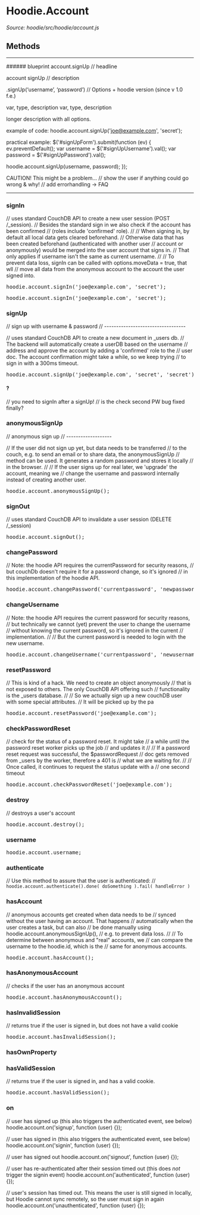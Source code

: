 # Hoodie.Account

*Source: hoodie/src/hoodie/account.js*


## Methods

<hr />
###### blueprint 
account.signUp // headline

account signUp // description

.signUp(‘username’, ‘password’) // Options + hoodie version (since v 1.0 f.e.)

var, type, description
var, type, description

longer description with all options.

example of code:
hoodie.account.signUp('joe@example.com', 'secret');

practical example:
 $('#signUpForm').submit(function (ev) {
ev.preventDefault();
var username = $('#signUpUsername').val();
var password = $('#signUpPassword').val();

hoodie.account.signUp(username, password);
});

CAUTION! This might be a problem… // show the user if anything could go wrong & why!
// add errorhandling → FAQ



<hr />





### signIn
// uses standard CouchDB API to create a new user session (POST /_session).
// Besides the standard sign in we also check if the account has been confirmed
// (roles include 'confirmed' role).
//
// When signing in, by default all local data gets cleared beforehand.
// Otherwise data that has been created beforehand (authenticated with another user
// account or anonymously) would be merged into the user account that signs in.
// That only applies if username isn't the same as current username.
//
// To prevent data loss, signIn can be called with options.moveData = true, that wll
// move all data from the anonymous account to the account the user signed into.

<pre>
hoodie.account.signIn('joe@example.com', 'secret');
</pre>


<pre>
hoodie.account.signIn('joe@example.com', 'secret');
</pre>
 

### signUp
// sign up with username & password
// ----------------------------------

// uses standard CouchDB API to create a new document in _users db.
// The backend will automatically create a userDB based on the username
// address and approve the account by adding a 'confirmed' role to the
// user doc. The account confirmation might take a while, so we keep trying
// to sign in with a 300ms timeout.

<pre>
hoodie.account.signUp('joe@example.com', 'secret', 'secret');
</pre>

#### ?
// you need to signIn after a signUp!
// is the check second PW bug fixed finally?


### anonymousSignUp

// anonymous sign up
  // -------------------

  // If the user did not sign up yet, but data needs to be transferred
  // to the couch, e.g. to send an email or to share data, the anonymousSignUp
  // method can be used. It generates a random password and stores it locally
  // in the browser.
  //
  // If the user signs up for real later, we 'upgrade' the account, meaning we
  // change the username and password internally instead of creating another user.
 
<pre>
hoodie.account.anonymousSignUp();
</pre>


### signOut
 // uses standard CouchDB API to invalidate a user session (DELETE /_session)

<pre>
hoodie.account.signOut();
</pre>


### changePassword
// Note: the hoodie API requires the currentPassword for security reasons,
// but couchDb doesn't require it for a password change, so it's ignored
// in this implementation of the hoodie API.

<pre>
hoodie.account.changePassword('currentpassword', 'newpassword');
</pre>


### changeUsername
// Note: the hoodie API requires the current password for security reasons,
// but technically we cannot (yet) prevent the user to change the username
// without knowing the current password, so it's ignored in the current
// implementation.
//
// But the current password is needed to login with the new username.

<pre>
hoodie.account.changeUsername('currentpassword', 'newusername');
</pre>


### resetPassword
// This is kind of a hack. We need to create an object anonymously
// that is not exposed to others. The only CouchDB API offering such
// functionality is the _users database.
//
// So we actually sign up a new couchDB user with some special attributes.
// It will be picked up by the pa

<pre>
hoodie.account.resetPassword('joe@example.com');
</pre>


### checkPasswordReset
// check for the status of a password reset. It might take
// a while until the password reset worker picks up the job
// and updates it
//
// If a password reset request was successful, the $passwordRequest
// doc gets removed from _users by the worker, therefore a 401 is
// what we are waiting for.
//
// Once called, it continues to request the status update with a
// one second timeout

<pre>
hoodie.account.checkPasswordReset('joe@example.com');
</pre>


### destroy
// destroys a user's account

<pre>
hoodie.account.destroy();
</pre>


### username
<pre>
hoodie.account.username;
</pre>


### authenticate
// Use this method to assure that the user is authenticated:
  // `hoodie.account.authenticate().done( doSomething ).fail( handleError )`
  
### hasAccount
// anonymous accounts get created when data needs to be
// synced without the user having an account. That happens
// automatically when the user creates a task, but can also
// be done manually using hoodie.account.anonymousSignUp(),
// e.g. to prevent data loss.
//
// To determine between anonymous and "real" accounts, we
// can compare the username to the hoodie.id, which is the
// same for anonymous accounts.

<pre>
hoodie.account.hasAccount();
</pre>

### hasAnonymousAccount
// checks if the user has an anonymous account
<pre>
hoodie.account.hasAnonymousAccount();
</pre>


### hasInvalidSession
// returns true if the user is signed in, but does not have a valid cookie
<pre>
hoodie.account.hasInvalidSession();
</pre>


### hasOwnProperty

### hasValidSession
// returns true if the user is signed in, and has a valid cookie.

<pre>
hoodie.account.hasValidSession();
</pre>


### on
// user has signed up (this also triggers the authenticated event, see below)
hoodie.account.on('signup', function (user) {});

// user has signed in (this also triggers the authenticated event, see below)
hoodie.account.on('signin', function (user) {});

// user has signed out
hoodie.account.on('signout', function (user) {});

// user has re-authenticated after their session timed out (this does _not_ trigger the signin event)
hoodie.account.on('authenticated', function (user) {});

// user's session has timed out. This means the user is still signed in locally, but Hoodie cannot sync remotely, so the user must sign in again
hoodie.account.on('unauthenticated', function (user) {});
